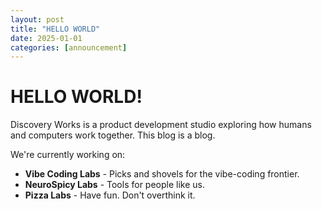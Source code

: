 ```yaml
---
layout: post
title: "HELLO WORLD"
date: 2025-01-01
categories: [announcement]
---
```


# HELLO WORLD!

Discovery Works is a product development studio exploring how humans and computers work together. This blog is a blog.

We're currently working on:
- **Vibe Coding Labs** - Picks and shovels for the vibe-coding frontier.
- **NeuroSpicy Labs** - Tools for people like us.
- **Pizza Labs** - Have fun. Don't overthink it.